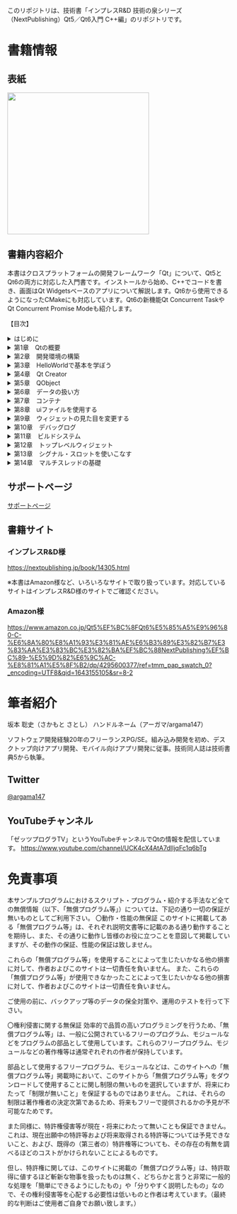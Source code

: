 このリポジトリは、技術書「インプレスR&amp;D 技術の泉シリーズ（NextPublishing）Qt5／Qt6入門 C++編」のリポジトリです。

# 書籍情報

## 表紙

<img src="https://user-images.githubusercontent.com/5881452/151079667-3a0f5009-4284-47fe-9fe9-1c00dddfd232.png" width="320px">

## 書籍内容紹介

本書はクロスプラットフォームの開発フレームワーク「Qt」について、Qt5とQt6の両方に対応した入門書です。インストールから始め、C++でコードを書き、画面はQt Widgetsベースのアプリについて解説します。Qt6から使用できるようになったCMakeにも対応しています。Qt6の新機能Qt Concurrent TaskやQt Concurrent Promise Modeも紹介します。

【目次】
<details>
  <summary>はじめに</summary>

本書のサンプルコード

サンプルの表記方法

注意

商標について

謝辞

動作環境
</details>
<details>
  <summary>第1章　Qtの概要</summary>

1.1　Qtとは

1.2　QtのリリースVersion

1.3　Qtで作成できるもの

1.4　サポート最小C++ Version

1.5　次章からの記述ルール
</details>
<details>
  <summary>第2章　開発環境の構築</summary>

2.1　Qtアカウント

2.2　インストール
</details>
<details>
  <summary>第3章　HelloWorldで基本を学ぼう</summary>

3.1　CUIアプリでHelloWorld

3.2　GUIアプリでHelloWorld

3.3　オブジェクト管理について考える

3.4　トップレベルウィジェット
</details>
<details>
  <summary>第4章　Qt Creator</summary>

4.1　画面説明

4.2　ファイルやクラスの追加（CMake限定）

4.3　ビルド

4.4　エディターの操作

4.5　リファクタリング

4.6　ショートカットキー

4.7　ヘルプを活用する
</details>
<details>
  <summary>第5章　QObject</summary>

5.1　QObjectの作成方法

5.2　メモリー管理

5.3　シグナル・スロット

5.4　メタオブジェクトシステム

5.5　ビルド時の注意

5.6　ソースコード上のシグナル・スロットの定義方法

5.7　Qtに用意されているクラスのシグナルに接続する

5.8　独自にシグナルを定義する

5.9　シグナルとスロットの引数

5.10　プロパティーシステム
</details>
<details>
  <summary>第6章　データの扱い方</summary>

6.1　STLとの関係

6.2　d-pointer

6.3　オブジェクト型のクラスと値型のクラス

6.4　Implicit Sharing

6.5　QVariant
</details>
<details>
  <summary>第7章　コンテナ</summary>

7.1　順序付きコンテナ

7.2　連想コンテナ
</details>
<details>
  <summary>第8章　uiファイルを使用する</summary>

8.1　プロジェクトウィザードで作成する

8.2　プロパティーエディターにおける初期値

8.3　uiファイル付きのウィジェット

8.4　シグナル・スロット接続

8.5　Designer上でシグナル・スロット接続

8.6　自作派生ウィジェットを使用する
</details>
<details>
  <summary>第9章　ウィジェットの見た目を変更する</summary>

9.1　レイアウト

9.2　スタイル
</details>
<details>
  <summary>第10章　デバッグログ</summary>

10.1　QString文字列の引用符を消したい

10.2　クラス名を表示したい

10.3　デバッグレベルを区別する

10.4　リリースビルド時のログレベルをカスタマイズする
</details>
<details>
  <summary>第11章　ビルドシステム</summary>

11.1　Qtのビルド構成

11.2　qmake

11.3　CMake

11.4　Qt5 Core互換性APIを使用する
</details>
<details>
  <summary>第12章　トップレベルウィジェット</summary>

12.1　QDialog

12.2　QMainWindow

12.3　最初からQMainWindowを登場させないワケ
</details>
<details>
  <summary>第13章　シグナル・スロットを使いこなす</summary>

13.1　connect()関数の引数「Qt::ConnectionType」の意味

13.2　connect()関数のバリエーション

13.3　disconnect()関数の使い方

13.4　シグナル・スロットの特徴

13.5　デザインパターン的なものを考える
</details>
<details>
  <summary>第14章　マルチスレッドの基礎</summary>

14.1　スレッドの処理パターン

14.2　Qtのマルチスレッド技術

14.3　QThread

14.4　QThreadPoolとQRunnable

14.5　Qt Concurrent</details>
</details>

## サポートページ

[サポートページ](https://github.com/argama147/qt5qt6cppbook/wiki/%E3%82%B5%E3%83%9D%E3%83%BC%E3%83%88%E3%83%9A%E3%83%BC%E3%82%B8)

## 書籍サイト

### インプレスR&D様

https://nextpublishing.jp/book/14305.html

※本書はAmazon様など、いろいろなサイトで取り扱っています。対応しているサイトはインプレスR&D様のサイトでご確認ください。

### Amazon様

https://www.amazon.co.jp/Qt5%EF%BC%8FQt6%E5%85%A5%E9%96%80-C-%E6%8A%80%E8%A1%93%E3%81%AE%E6%B3%89%E3%82%B7%E3%83%AA%E3%83%BC%E3%82%BA%EF%BC%88NextPublishing%EF%BC%89-%E5%9D%82%E6%9C%AC-%E8%81%A1%E5%8F%B2/dp/4295600377/ref=tmm_pap_swatch_0?_encoding=UTF8&qid=1643155105&sr=8-2

# 筆者紹介

坂本 聡史（さかもと さとし）
ハンドルネーム（アーガマ/argama147）

ソフトウェア開発経験20年のフリーランスPG/SE。組み込み開発を初め、デスクトップ向けアプリ開発、モバイル向けアプリ開発に従事。技術同人誌は技術書典5から執筆。

## Twitter

[@argama147](https://twitter.com/argama147)

## YouTubeチャンネル

「ゼッツプログラTV」というYouTubeチャンネルでQtの情報を配信しています。
https://www.youtube.com/channel/UCK4cX4AtA7dIIjqFc1q6bTg


# 免責事項
本サンプルプログラムにおけるスクリプト・プログラム・紹介する手法など全ての無償情報（以下、「無償プログラム等」）については、下記の通り一切の保証が無いものとしてご利用下さい。
〇動作・性能の無保証
このサイトに掲載してある「無償プログラム等」は、それぞれ説明文書等に記載のある通り動作することを期待し、また、その通りに動作し皆様のお役に立つことを意図して掲載していますが、その動作の保証、性能の保証は致しません。

これらの「無償プログラム等」を使用することによって生じたいかなる他の損害に対して、作者およびこのサイトは一切責任を負いません。 また、これらの「無償プログラム等」が使用できなかったことによって生じたいかなる他の損害に対して、作者およびこのサイトは一切責任を負いません。

ご使用の前に、バックアップ等のデータの保全対策や、運用のテストを行って下さい。

〇権利侵害に関する無保証
効率的で品質の高いプログラミングを行うため、「無償プログラム等」は、一般に公開されているフリーのプログラム、モジュールなどをプログラムの部品として使用しています。これらのフリープログラム、モジュールなどの著作権等は通常ぞれぞれの作者が保持しています。

部品として使用するフリープログラム、モジュールなどは、このサイトへの「無償プログラム等」掲載時において、このサイトから「無償プログラム等」をダウンロードして使用することに関し制限の無いものを選択していますが、将来にわたって「制限が無いこと」を保証するものではありません。
これは、それらの制限は著作権者の決定次第であるため、将来もフリーで提供されるかの予見が不可能なためです。

また同様に、特許権侵害等が現在・将来にわたって無いことも保証できません。
これは、現在出願中の特許等および将来取得される特許等については予見できないこと、および、既得の（第三者の）特許権等についても、その存在の有無を調べるほどのコストがかけられないことによるものです。

但し、特許権に関しては、このサイトに掲載の「無償プログラム等」は、特許取得に値するほど斬新な物事を扱ったものは無く、どちらかと言うと非常に一般的な処理を「簡単にできるようにしたもの」や「分りやすく説明したもの」なので、その権利侵害等を心配する必要性は低いものと作者は考えています。（最終的な判断はご使用者ご自身でお願い致します。）
